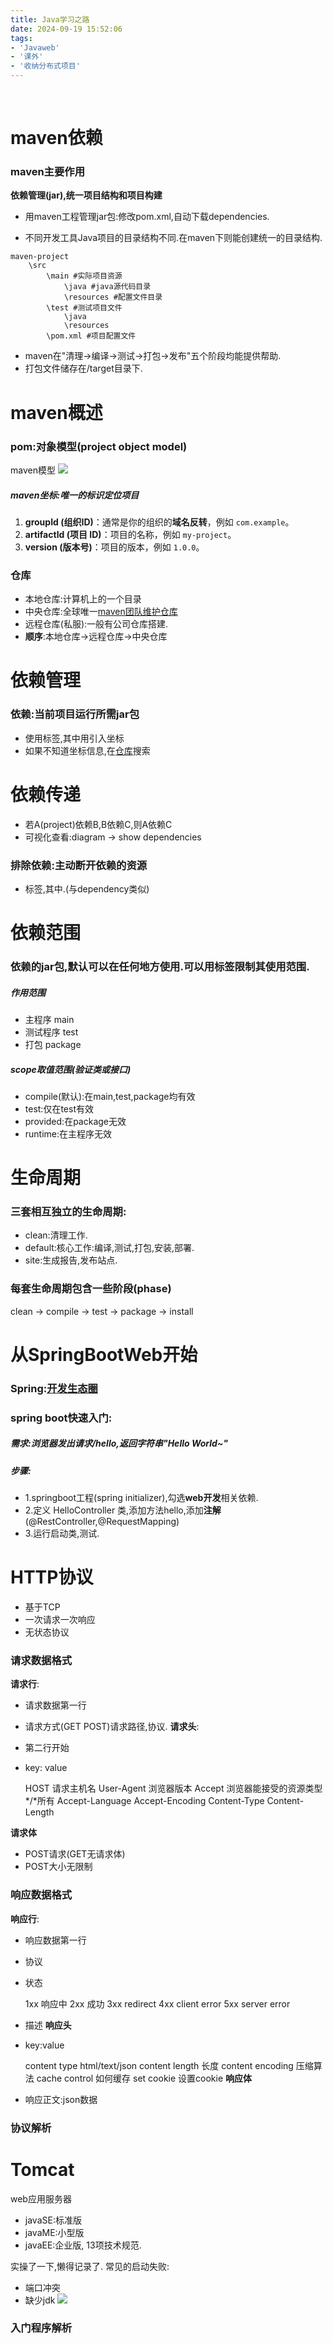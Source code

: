 ```yaml
---
title: Java学习之路
date: 2024-09-19 15:52:06
tags:
- 'Javaweb'
- '课外'
- '收纳分布式项目'
---
```

 <!-- more -->
# maven依赖

### maven主要作用

**依赖管理(jar),统一项目结构和项目构建**
- 用maven工程管理jar包:修改pom.xml,自动下载dependencies.

- 不同开发工具Java项目的目录结构不同.在maven下则能创建统一的目录结构.
```
maven-project
	\src
		\main #实际项目资源
			\java #java源代码目录
			\resources #配置文件目录
		\test #测试项目文件
			\java
			\resources
		\pom.xml #项目配置文件
```

- maven在"清理->编译->测试->打包->发布"五个阶段均能提供帮助.
- 打包文件储存在/target目录下.

# maven概述

### pom:对象模型(project object model)

maven模型
![](https://pic.imgdb.cn/item/66e55bc6d9c307b7e9eff138.png)
##### maven坐标:唯一的标识定位项目
1. **groupId (组织ID)**：通常是你的组织的**域名反转**，例如 `com.example`。
2. **artifactId (项目 ID)**：项目的名称，例如 `my-project`。
3. **version (版本号)**：项目的版本，例如 `1.0.0`。

### 仓库
- 本地仓库:计算机上的一个目录
- 中央仓库:全球唯一[maven团队维护仓库](repo1.maven.org)
- 远程仓库(私服):一般有公司仓库搭建.
- **顺序**:本地仓库->远程仓库->中央仓库



# 依赖管理
### 依赖:当前项目运行所需jar包
 - 使用<dependencies>标签,其中用<dependency>引入坐标
 - 如果不知道坐标信息,在[仓库](https://mvnrepository.com/)搜索

# 依赖传递
 - 若A(project)依赖B,B依赖C,则A依赖C
 - 可视化查看:diagram -> show dependencies
### 排除依赖:主动断开依赖的资源
 - 标签<exclusions>,其中<exclusion>.(与dependency类似)

# 依赖范围
### 依赖的jar包,默认可以在任何地方使用.可以用<scope>标签限制其使用范围.
##### 作用范围
  - 主程序 main
  - 测试程序 test
  - 打包 package
##### scope取值范围(验证类或接口)
- compile(默认):在main,test,package均有效
- test:仅在test有效
- provided:在package无效
- runtime:在主程序无效 

# 生命周期
### 三套相互独立的生命周期:
- clean:清理工作.
- default:核心工作:编译,测试,打包,安装,部署.
- site:生成报告,发布站点.

### 每套生命周期包含一些阶段(phase)
clean -> compile -> test -> package -> install

# 从SpringBootWeb开始
### Spring:[开发生态圈](spring.io)
### spring boot快速入门:
##### 需求:浏览器发出请求/hello,返回字符串"Hello World~"
##### 步骤:
- 1.springboot工程(spring initializer),勾选**web开发**相关依赖.
- 2.定义 HelloController 类,添加方法hello,添加**注解**(@RestController,@RequestMapping)
- 3.运行启动类,测试.

# HTTP协议
- 基于TCP
- 一次请求一次响应
- 无状态协议

### 请求数据格式
**请求行**:
- 请求数据第一行
- 请求方式(GET POST)请求路径,协议.
**请求头**:
- 第二行开始
- key: value

    HOST 请求主机名
    User-Agent 浏览器版本
    Accept 浏览器能接受的资源类型 */*所有
    Accept-Language
    Accept-Encoding
    Content-Type
    Content-Length

**请求体**
- POST请求(GET无请求体)
- POST大小无限制

### 响应数据格式
**响应行**:
- 响应数据第一行
- 协议
- 状态
  
    1xx 响应中
    2xx 成功
    3xx redirect
    4xx client error
    5xx server error

- 描述
**响应头**
- key:value

    content type  html/text/json
    content length 长度
    content encoding 压缩算法
    cache control 如何缓存
    set cookie 设置cookie
**响应体**
- 响应正文:json数据

### 协议解析

# Tomcat
web应用服务器

- javaSE:标准版
- javaME:小型版
- javaEE:企业版, 13项技术规范.

实操了一下,懒得记录了.
常见的启动失败:
- 端口冲突
- 缺少jdk
![](https://pic.imgdb.cn/item/66ebe205f21886ccc0c31137.png)

### 入门程序解析